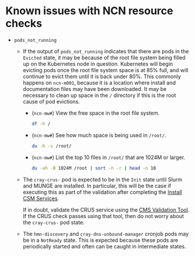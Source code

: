 # Known issues with NCN resource checks

- `pods_not_running`

  - If the output of `pods_not_running` indicates that there are pods in the `Evicted` state, it may be because of the root file system
    being filled up on the Kubernetes node in question. Kubernetes will begin evicting pods once the root file system space is at 85%
    full, and will continue to evict them until it is back under 80%. This commonly happens on `ncn-m001`, because it is a location where
    install and documentation files may have been downloaded. It may be necessary to clean up space in the `/` directory if this is the
    root cause of pod evictions.

    - (`ncn-mw#`) View the free space in the root file system.

        ```bash
        df -h /
        ```

    - (`ncn-mw#`) See how much space is being used in `/root/`.

        ```bash
        du -h -s /root/
        ```

    - (`ncn-mw#`) List the top 10 files in `/root/` that are 1024M or larger.

        ```bash
        du -ah -B 1024M /root | sort -n -r | head -n 10
        ```

  - The `cray-crus-` pod is expected to be in the `Init` state until Slurm and MUNGE
    are installed. In particular, this will be the case if executing this as part of the validation after completing the
    [Install CSM Services](../../install/install_csm_services.md).

    If in doubt, validate the CRUS service using the [CMS Validation Tool](../../operations/validate_csm_health.md#3-software-management-services-sms-health-checks).
    If the CRUS check passes using that tool, then do not worry about the `cray-crus-` pod state.

  - The `hmn-discovery` and `cray-dns-unbound-manager` cronjob pods may be in a `NotReady` state. This is expected because these pods are periodically started
    and often can be caught in intermediate states.
